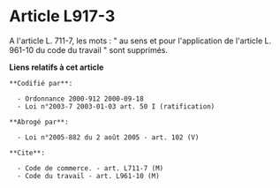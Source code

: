 # Article L917-3

A l'article L. 711-7, les mots : " au sens et pour l'application de l'article L. 961-10 du code du travail " sont supprimés.

**Liens relatifs à cet article**

	**Codifié par**:

	  - Ordonnance 2000-912 2000-09-18
	  - Loi n°2003-7 2003-01-03 art. 50 I (ratification)

	**Abrogé par**:

	  - Loi n°2005-882 du 2 août 2005 - art. 102 (V)

	**Cite**:

	  - Code de commerce. - art. L711-7 (M)
	  - Code du travail - art. L961-10 (M)
